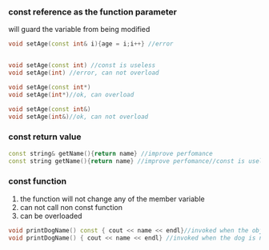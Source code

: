 ### const reference as the function parameter

will guard the variable from being modified
```cpp
void setAge(const int& i){age = i;i++} //error
```
```cpp

void setAge(const int) //const is useless
void setAge(int) //error, can not overload

void setAge(const int*)
void setAge(int*)//ok, can overload

void setAge(const int&)
void setAge(int&)//ok, can not overload
```

###  const return value
```cpp
const string& getName(){return name} //improve perfomance
const string getName(){return name} //improve perfomance//const is useless
```

### const function

 1. the function will not change any of the member variable
 2. can not call non const function
 3. can be overloaded

```cpp
void printDogName() const { cout << name << endl}//invoked when the object is a const
void printDogName() { cout << name << endl} //invoked when the dog is not a const
```